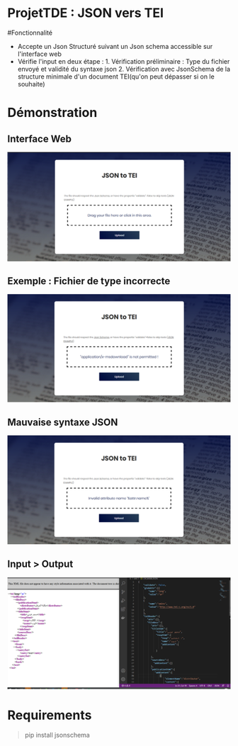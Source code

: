 # ProjetTDE : JSON vers TEI

#Fonctionnalité
 - Accepte un Json Structuré suivant un Json schema accessible sur l'interface web
 - Vérifie l'input en deux étape : 
               1. Vérification préliminaire : Type du fichier envoyé et validité du syntaxe json 
               2. Vérification avec JsonSchema de la structure minimale d'un document TEI(qu'on peut dépasser si on le souhaite)
 
 # Démonstration
 ## Interface Web
 
 ![Interface Web](https://raw.githubusercontent.com/AMazouni/ProjetTDE/main/static/images/Screenshot1.png)  
 
 ## Exemple : Fichier de type incorrecte
 
 ![BadFile](https://raw.githubusercontent.com/AMazouni/ProjetTDE/main/static/images/Screenshot2.png)
 
 ## Mauvaise syntaxe JSON
 
 ![BadSyntaxe](https://raw.githubusercontent.com/AMazouni/ProjetTDE/main/static/images/Screenshot3.png)
 
 ## Input > Output 
 
 ![IO](https://raw.githubusercontent.com/AMazouni/ProjetTDE/main/static/images/inputoutput.png)

# Requirements 
    
 >  pip install jsonschema
 
 
